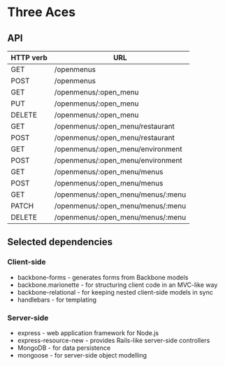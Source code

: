 # Three Aces

## API

| HTTP verb | URL
| --------- | ---
| GET       | /openmenus
| POST      | /openmenus
| GET       | /openmenus/:open_menu
| PUT       | /openmenus/:open_menu
| DELETE    | /openmenus/:open_menu
| GET       | /openmenus/:open_menu/restaurant
| POST      | /openmenus/:open_menu/restaurant
| GET       | /openmenus/:open_menu/environment
| POST      | /openmenus/:open_menu/environment
| GET       | /openmenus/:open_menu/menus
| POST      | /openmenus/:open_menu/menus
| GET       | /openmenus/:open_menu/menus/:menu
| PATCH     | /openmenus/:open_menu/menus/:menu
| DELETE    | /openmenus/:open_menu/menus/:menu

## Selected dependencies

### Client-side

* backbone-forms - generates forms from Backbone models
* backbone.marionette - for structuring client code in an MVC-like way
* backbone-relational - for keeping nested client-side models in sync
* handlebars - for templating

### Server-side

* express - web application framework for Node.js
* express-resource-new - provides Rails-like server-side controllers
* MongoDB - for data persistence
* mongoose - for server-side object modelling
